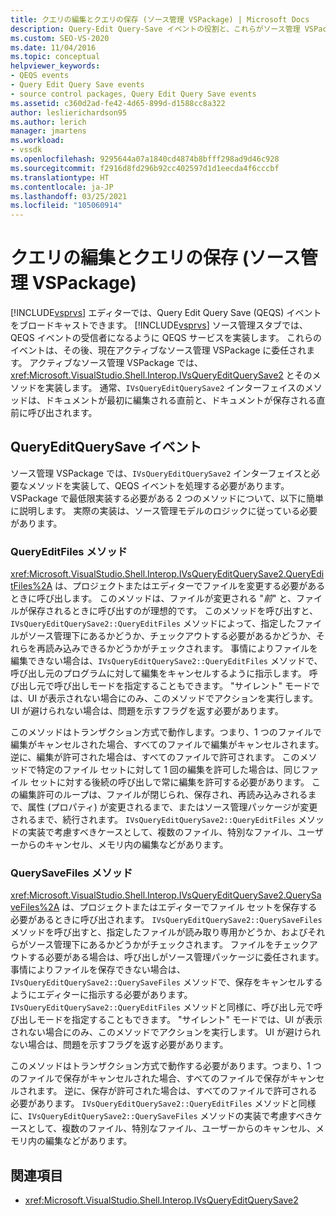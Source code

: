 ```yaml
---
title: クエリの編集とクエリの保存 (ソース管理 VSPackage) | Microsoft Docs
description: Query-Edit Query-Save イベントの役割と、これらがソース管理 VSPackage によって処理されるしくみについて説明します。
ms.custom: SEO-VS-2020
ms.date: 11/04/2016
ms.topic: conceptual
helpviewer_keywords:
- QEQS events
- Query Edit Query Save events
- source control packages, Query Edit Query Save events
ms.assetid: c360d2ad-fe42-4d65-899d-d1588cc8a322
author: leslierichardson95
ms.author: lerich
manager: jmartens
ms.workload:
- vssdk
ms.openlocfilehash: 9295644a07a1840cd4874b8bfff298ad9d46c928
ms.sourcegitcommit: f2916d8fd296b92cc402597d1d1eecda4f6cccbf
ms.translationtype: HT
ms.contentlocale: ja-JP
ms.lasthandoff: 03/25/2021
ms.locfileid: "105060914"
---
```

# <a name="query-edit-query-save-source-control-vspackage"></a>クエリの編集とクエリの保存 (ソース管理 VSPackage)
[!INCLUDE[vsprvs](../../code-quality/includes/vsprvs_md.md)] エディターでは、Query Edit Query Save (QEQS) イベントをブロードキャストできます。 [!INCLUDE[vsprvs](../../code-quality/includes/vsprvs_md.md)] ソース管理スタブでは、QEQS イベントの受信者になるように QEQS サービスを実装します。 これらのイベントは、その後、現在アクティブなソース管理 VSPackage に委任されます。 アクティブなソース管理 VSPackage では、<xref:Microsoft.VisualStudio.Shell.Interop.IVsQueryEditQuerySave2> とそのメソッドを実装します。 通常、`IVsQueryEditQuerySave2` インターフェイスのメソッドは、ドキュメントが最初に編集される直前と、ドキュメントが保存される直前に呼び出されます。

## <a name="queryeditquerysave-events"></a>QueryEditQuerySave イベント
 ソース管理 VSPackage では、`IVsQueryEditQuerySave2` インターフェイスと必要なメソッドを実装して、QEQS イベントを処理する必要があります。 VSPackage で最低限実装する必要がある 2 つのメソッドについて、以下に簡単に説明します。 実際の実装は、ソース管理モデルのロジックに従っている必要があります。

### <a name="queryeditfiles-method"></a>QueryEditFiles メソッド
 <xref:Microsoft.VisualStudio.Shell.Interop.IVsQueryEditQuerySave2.QueryEditFiles%2A> は、プロジェクトまたはエディターでファイルを変更する必要があるときに呼び出します。 このメソッドは、ファイルが変更される "*前*" と、ファイルが保存されるときに呼び出すのが理想的です。 このメソッドを呼び出すと、`IVsQueryEditQuerySave2::QueryEditFiles` メソッドによって、指定したファイルがソース管理下にあるかどうか、チェックアウトする必要があるかどうか、それらを再読み込みできるかどうかがチェックされます。 事情によりファイルを編集できない場合は、`IVsQueryEditQuerySave2::QueryEditFiles` メソッドで、呼び出し元のプログラムに対して編集をキャンセルするように指示します。 呼び出し元で呼び出しモードを指定することもできます。 "サイレント" モードでは、UI が表示されない場合にのみ、このメソッドでアクションを実行します。 UI が避けられない場合は、問題を示すフラグを返す必要があります。

 このメソッドはトランザクション方式で動作します。つまり、1 つのファイルで編集がキャンセルされた場合、すべてのファイルで編集がキャンセルされます。 逆に、編集が許可された場合は、すべてのファイルで許可されます。 このメソッドで特定のファイル セットに対して 1 回の編集を許可した場合は、同じファイル セットに対する後続の呼び出しで常に編集を許可する必要があります。 この編集許可のループは、ファイルが閉じられ、保存され、再読み込みされるまで、属性 (プロパティ) が変更されるまで、またはソース管理パッケージが変更されるまで、続行されます。 `IVsQueryEditQuerySave2::QueryEditFiles` メソッドの実装で考慮すべきケースとして、複数のファイル、特別なファイル、ユーザーからのキャンセル、メモリ内の編集などがあります。

### <a name="querysavefiles-method"></a>QuerySaveFiles メソッド
 <xref:Microsoft.VisualStudio.Shell.Interop.IVsQueryEditQuerySave2.QuerySaveFiles%2A> は、プロジェクトまたはエディターでファイル セットを保存する必要があるときに呼び出されます。 `IVsQueryEditQuerySave2::QuerySaveFiles` メソッドを呼び出すと、指定したファイルが読み取り専用かどうか、およびそれらがソース管理下にあるかどうかがチェックされます。 ファイルをチェックアウトする必要がある場合は、呼び出しがソース管理パッケージに委任されます。 事情によりファイルを保存できない場合は、`IVsQueryEditQuerySave2::QuerySaveFiles` メソッドで、保存をキャンセルするようにエディターに指示する必要があります。 `IVsQueryEditQuerySave2::QueryEditFiles` メソッドと同様に、呼び出し元で呼び出しモードを指定することもできます。 "サイレント" モードでは、UI が表示されない場合にのみ、このメソッドでアクションを実行します。 UI が避けられない場合は、問題を示すフラグを返す必要があります。

 このメソッドはトランザクション方式で動作する必要があります。つまり、1 つのファイルで保存がキャンセルされた場合、すべてのファイルで保存がキャンセルされます。 逆に、保存が許可された場合は、すべてのファイルで許可される必要があります。 `IVsQueryEditQuerySave2::QueryEditFiles` メソッドと同様に、`IVsQueryEditQuerySave2::QuerySaveFiles` メソッドの実装で考慮すべきケースとして、複数のファイル、特別なファイル、ユーザーからのキャンセル、メモリ内の編集などがあります。

## <a name="see-also"></a>関連項目
- <xref:Microsoft.VisualStudio.Shell.Interop.IVsQueryEditQuerySave2>
